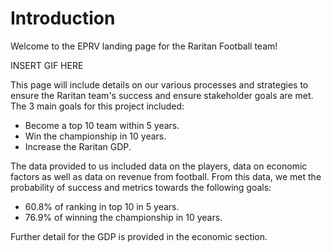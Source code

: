 # Introduction 

Welcome to the EPRV landing page for the Raritan Football team! 

INSERT GIF HERE 

This page will include details on our various processes and strategies to ensure the Raritan team's success and ensure stakeholder goals are met. The 3 main goals for this project included:  
* Become a top 10 team within 5 years. 
* Win the championship in 10 years. 
* Increase the Raritan GDP. 

The data provided to us included data on the players, data on economic factors as well as data on revenue from football. From this data, we met the probability of success and metrics towards the following goals: 
* 60.8% of ranking in top 10 in 5 years. 
* 76.9% of winning the championship in 10 years. 

Further detail for the GDP is provided in the economic section. 




